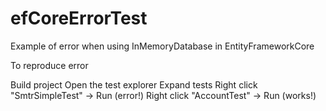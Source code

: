 # efCoreErrorTest
Example of error when using InMemoryDatabase in EntityFrameworkCore

To reproduce error

Build project
Open the test explorer
Expand tests
Right click "SmtrSimpleTest" -> Run (error!)
Right click "AccountTest" -> Run (works!)
